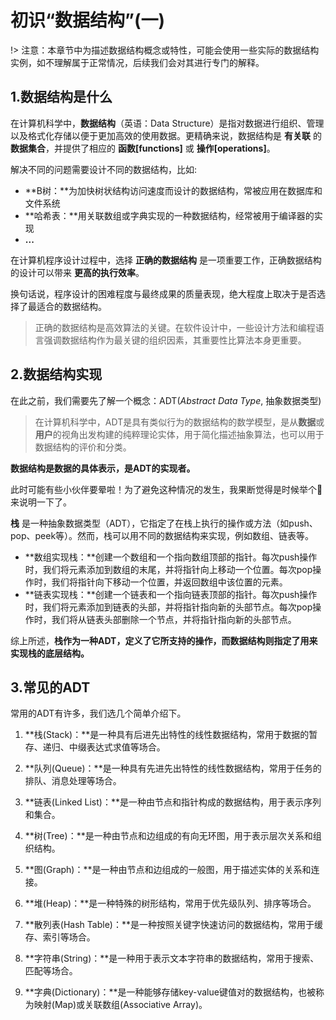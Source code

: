 # 初识“数据结构”(一)

!> 注意：本章节中为描述数据结构概念或特性，可能会使用一些实际的数据结构实例，如不理解属于正常情况，后续我们会对其进行专门的解释。

## 1.数据结构是什么

在计算机科学中，**数据结构**（英语：Data Structure）是指对数据进行组织、管理以及格式化存储以便于更加高效的使用数据。更精确来说，数据结构是 **有关联** 的 **数据集合**，并提供了相应的 **函数[functions]** 或 **操作[operations]**。

解决不同的问题需要设计不同的数据结构，比如:

*   **B树：**为加快树状结构访问速度而设计的数据结构，常被应用在数据库和文件系统
*   **哈希表：**用关联数组或字典实现的一种数据结构，经常被用于编译器的实现
*   **...**

在计算机程序设计过程中，选择 **正确的数据结构** 是一项重要工作，正确数据结构的设计可以带来 **更高的执行效率**。

换句话说，程序设计的困难程度与最终成果的质量表现，绝大程度上取决于是否选择了最适合的数据结构。

>   正确的数据结构是高效算法的关键。在软件设计中，一些设计方法和编程语言强调数据结构作为最关键的组织因素，其重要性比算法本身更重要。



## 2.数据结构实现

在此之前，我们需要先了解一个概念：ADT(*Abstract Data Type*, 抽象数据类型)

>   在计算机科学中，ADT是具有类似行为的数据结构的数学模型，是从**数据**或**用户**的视角出发构建的纯粹理论实体，用于简化描述抽象算法，也可以用于数据结构的评价和分类。

**数据结构是数据的具体表示，是ADT的实现者。**

此时可能有些小伙伴要晕啦！为了避免这种情况的发生，我果断觉得是时候举个🌰来说明一下了。

**栈** 是一种抽象数据类型（ADT），它指定了在栈上执行的操作或方法（如push、pop、peek等）。然而，栈可以用不同的数据结构来实现，例如数组、链表等。

* **数组实现栈：**创建一个数组和一个指向数组顶部的指针。每次push操作时，我们将元素添加到数组的末尾，并将指针向上移动一个位置。每次pop操作时，我们将指针向下移动一个位置，并返回数组中该位置的元素。
* **链表实现栈：**创建一个链表和一个指向链表顶部的指针。每次push操作时，我们将元素添加到链表的头部，并将指针指向新的头部节点。每次pop操作时，我们将从链表头部删除一个节点，并将指针指向新的头部节点。

综上所述，**栈作为一种ADT，定义了它所支持的操作，而数据结构则指定了用来实现栈的底层结构。**



## 3.常见的ADT

常用的ADT有许多，我们选几个简单介绍下。

1. **栈(Stack)：**是一种具有后进先出特性的线性数据结构，常用于数据的暂存、递归、中缀表达式求值等场合。

2. **队列(Queue)：**是一种具有先进先出特性的线性数据结构，常用于任务的排队、消息处理等场合。

3. **链表(Linked List)：**是一种由节点和指针构成的数据结构，用于表示序列和集合。

4. **树(Tree)：**是一种由节点和边组成的有向无环图，用于表示层次关系和组织结构。

5. **图(Graph)：**是一种由节点和边组成的一般图，用于描述实体的关系和连接。

6. **堆(Heap)：**是一种特殊的树形结构，常用于优先级队列、排序等场合。

7. **散列表(Hash Table)：**是一种按照关键字快速访问的数据结构，常用于缓存、索引等场合。

8. **字符串(String)：**是一种用于表示文本字符串的数据结构，常用于搜索、匹配等场合。

9. **字典(Dictionary)：**是一种能够存储key-value键值对的数据结构，也被称为映射(Map)或关联数组(Associative Array)。